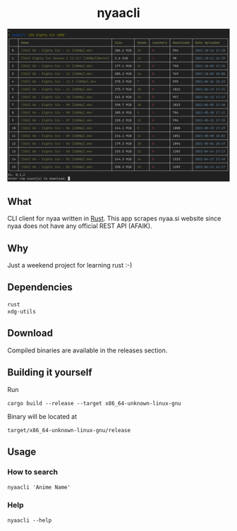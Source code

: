 <div align="center">
  <h1>nyaacli</h1>
</div>

![image](./assets/nyaa.png)
## What
CLI client for nyaa written in [Rust](https://www.rust-lang.org/).
This app scrapes nyaa.si website since nyaa does not have any official REST API (AFAIK).

## Why
Just a weekend project for learning rust :-)

## Dependencies
```
rust
xdg-utils
```

## Download
Compiled binaries are available in the releases section.

## Building it yourself
Run
```
cargo build --release --target x86_64-unknown-linux-gnu
```
Binary will be located at
```
target/x86_64-unknown-linux-gnu/release
```
## Usage

### How to search
```
nyaacli 'Anime Name'
```

### Help
```
nyaacli --help
```
